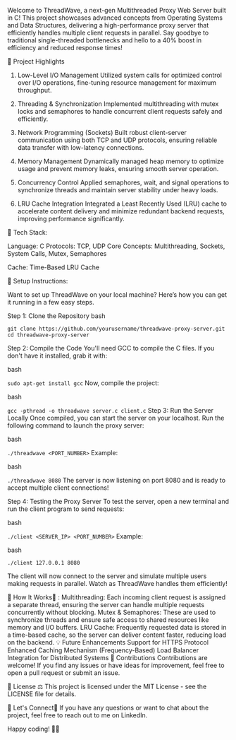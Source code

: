Welcome to ThreadWave, a next-gen Multithreaded Proxy Web Server built in C! This project showcases advanced concepts from Operating Systems and Data Structures, delivering a high-performance proxy server that efficiently handles multiple client requests in parallel. Say goodbye to traditional single-threaded bottlenecks and hello to a 40% boost in efficiency and reduced response times!

🚀 Project Highlights

1. Low-Level I/O Management
Utilized system calls for optimized control over I/O operations, fine-tuning resource management for maximum throughput.

3. Threading & Synchronization
Implemented multithreading with mutex locks and semaphores to handle concurrent client requests safely and efficiently.

5. Network Programming (Sockets)
Built robust client-server communication using both TCP and UDP protocols, ensuring reliable data transfer with low-latency connections.

7. Memory Management
Dynamically managed heap memory to optimize usage and prevent memory leaks, ensuring smooth server operation.

9. Concurrency Control
Applied semaphores, wait, and signal operations to synchronize threads and maintain server stability under heavy loads.
11. LRU Cache Integration
Integrated a Least Recently Used (LRU) cache to accelerate content delivery and minimize redundant backend requests, improving performance significantly.

🔧 Tech Stack:

Language: C
Protocols: TCP, UDP
Core Concepts: Multithreading, Sockets, System Calls, Mutex, Semaphores


Cache: Time-Based LRU Cache


🚀 Setup Instructions:


Want to set up ThreadWave on your local machine? Here’s how you can get it running in a few easy steps.

Step 1: Clone the Repository
bash

```git clone https://github.com/yourusername/threadwave-proxy-server.git```
```cd threadwave-proxy-server```

Step 2: Compile the Code
You'll need GCC to compile the C files. If you don't have it installed, grab it with:

bash

```sudo apt-get install gcc```
Now, compile the project:

bash

```gcc -pthread -o threadwave server.c client.c```
Step 3: Run the Server Locally
Once compiled, you can start the server on your localhost. Run the following command to launch the proxy server:

bash

```./threadwave <PORT_NUMBER>```
Example:

bash

```./threadwave 8080```
The server is now listening on port 8080 and is ready to accept multiple client connections!

Step 4: Testing the Proxy Server
To test the server, open a new terminal and run the client program to send requests:

bash

```./client <SERVER_IP> <PORT_NUMBER>```
Example:

bash

```./client 127.0.0.1 8080```


The client will now connect to the server and simulate multiple users making requests in parallel. Watch as ThreadWave handles them efficiently!

🧠 How It Works🧐 :
Multithreading: Each incoming client request is assigned a separate thread, ensuring the server can handle multiple requests concurrently without blocking.
Mutex & Semaphores: These are used to synchronize threads and ensure safe access to shared resources like memory and I/O buffers.
LRU Cache: Frequently requested data is stored in a time-based cache, so the server can deliver content faster, reducing load on the backend.
💡 Future Enhancements
Support for HTTPS Protocol
Enhanced Caching Mechanism (Frequency-Based)
Load Balancer Integration for Distributed Systems
🎉 Contributions
Contributions are welcome! If you find any issues or have ideas for improvement, feel free to open a pull request or submit an issue.

📄 License ⚖️
This project is licensed under the MIT License - see the LICENSE file for details.

💬 Let's Connect🧲
If you have any questions or want to chat about the project, feel free to reach out to me on LinkedIn.

Happy coding! ✌🏻



